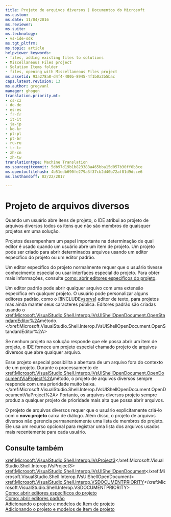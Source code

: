 ```yaml
---
title: Projeto de arquivos diversos | Documentos do Microsoft
ms.custom: 
ms.date: 11/04/2016
ms.reviewer: 
ms.suite: 
ms.technology:
- vs-ide-sdk
ms.tgt_pltfrm: 
ms.topic: article
helpviewer_keywords:
- files, adding existing files to solutions
- Miscellaneous Files project
- Solution Items folder
- files, opening with Miscellaneous Files project
ms.assetid: 93a278a8-d4f4-400b-8945-4f1b0a2b5bac
caps.latest.revision: 13
ms.author: gregvanl
manager: ghogen
translation.priority.mt:
- cs-cz
- de-de
- es-es
- fr-fr
- it-it
- ja-jp
- ko-kr
- pl-pl
- pt-br
- ru-ru
- tr-tr
- zh-cn
- zh-tw
translationtype: Machine Translation
ms.sourcegitcommit: 5db97d19b1b823388a465bba15d057b30ff0b3ce
ms.openlocfilehash: 4b51edb690fe279a3f37cb2d40b72af81d9dcce6
ms.lasthandoff: 02/22/2017

---
```

# <a name="miscellaneous-files-project"></a>Projeto de arquivos diversos
Quando um usuário abre itens de projeto, o IDE atribui ao projeto de arquivos diversos todos os itens que não são membros de quaisquer projetos em uma solução.  
  
 Projetos desempenham um papel importante na determinação de qual editor é usado quando um usuário abre um item de projeto. Um projeto pode ser criado para abrir determinados arquivos usando um editor específico do projeto ou um editor padrão.  
  
 Um editor específico do projeto normalmente requer que o usuário tivesse conhecimento especial ou usar interfaces especial do projeto. Para obter mais informações, consulte [como: abrir editores específicos do projeto](../../extensibility/how-to-open-project-specific-editors.md).  
  
 Um editor padrão pode abrir qualquer arquivo com uma extensão específica em qualquer projeto. O usuário pode personalizar alguns editores padrão, como o [!INCLUDE[vsprvs](../../code-quality/includes/vsprvs_md.md)] editor de texto, para projetos mas ainda manter seus caracteres pública. Editores padrão são criadas usando o <xref:Microsoft.VisualStudio.Shell.Interop.IVsUIShellOpenDocument.OpenStandardEditor%2A>método.</xref:Microsoft.VisualStudio.Shell.Interop.IVsUIShellOpenDocument.OpenStandardEditor%2A>  
  
 Se nenhum projeto na solução responde que ele possa abrir um item de projeto, o IDE fornece um projeto especial chamado projeto de arquivos diversos que abre qualquer arquivo.  
  
 Esse projeto especial possibilita a abertura de um arquivo fora do contexto de um projeto. Durante o processamento de <xref:Microsoft.VisualStudio.Shell.Interop.IVsUIShellOpenDocument.OpenDocumentViaProject%2A>método, o projeto de arquivos diversos sempre responde com uma prioridade muito baixa.</xref:Microsoft.VisualStudio.Shell.Interop.IVsUIShellOpenDocument.OpenDocumentViaProject%2A> Portanto, os arquivos diversos projeto sempre produz a qualquer projeto de prioridade mais alta que possa abrir arquivos.  
  
 O projeto de arquivos diversos requer que o usuário explicitamente criá-lo com o **novo projeto** caixa de diálogo. Além disso, o projeto de arquivos diversos não gerencia permanentemente uma lista de membros do projeto. Ele usa um recurso opcional para registrar uma lista dos arquivos usados mais recentemente para cada usuário.  
  
## <a name="see-also"></a>Consulte também  
 <xref:Microsoft.VisualStudio.Shell.Interop.IVsProject3></xref:Microsoft.VisualStudio.Shell.Interop.IVsProject3>   
 <xref:Microsoft.VisualStudio.Shell.Interop.IVsUIShellOpenDocument></xref:Microsoft.VisualStudio.Shell.Interop.IVsUIShellOpenDocument>   
 <xref:Microsoft.VisualStudio.Shell.Interop.VSDOCUMENTPRIORITY></xref:Microsoft.VisualStudio.Shell.Interop.VSDOCUMENTPRIORITY>   
 [Como: abrir editores específicos do projeto](../../extensibility/how-to-open-project-specific-editors.md)   
 [Como: abrir editores padrão](../../extensibility/how-to-open-standard-editors.md)   
 [Adicionando o projeto e modelos de Item de projeto](../../extensibility/internals/adding-project-and-project-item-templates.md)   
 [Adicionando o projeto e modelos de Item de projeto](../../extensibility/internals/adding-project-and-project-item-templates.md)
